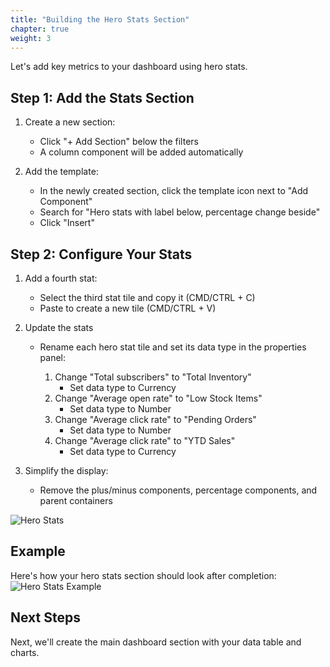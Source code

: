 ```yaml
---
title: "Building the Hero Stats Section"
chapter: true
weight: 3
---
```


Let's add key metrics to your dashboard using hero stats.

## Step 1: Add the Stats Section

1. Create a new section:

   - Click "+ Add Section" below the filters
   - A column component will be added automatically

2. Add the template:

   - In the newly created section, click the template icon next to "Add Component"
   - Search for "Hero stats with label below, percentage change beside"
   - Click "Insert"

## Step 2: Configure Your Stats

1. Add a fourth stat:

   - Select the third stat tile and copy it (CMD/CTRL + C)
   - Paste to create a new tile (CMD/CTRL + V)

2. Update the stats

   - Rename each hero stat tile and set its data type in the properties panel:

     1. Change "Total subscribers" to "Total Inventory"
        - Set data type to Currency
     2. Change "Average open rate" to "Low Stock Items"
        - Set data type to Number
     3. Change "Average click rate" to "Pending Orders"
        - Set data type to Number
     4. Change "Average click rate" to "YTD Sales"
        - Set data type to Currency

3. Simplify the display:

   - Remove the plus/minus components, percentage components, and parent containers

![Hero Stats](/images/hero-stats.png)

## Example

Here's how your hero stats section should look after completion:
![Hero Stats Example](/images/gifs/herostats-add-components.gif)

## Next Steps

Next, we'll create the main dashboard section with your data table and charts.
